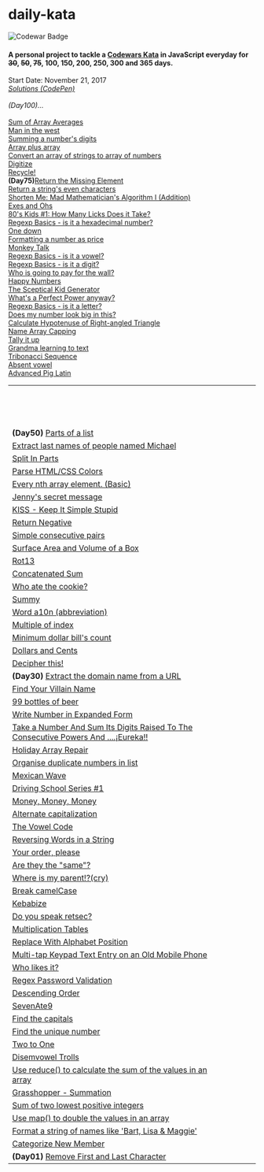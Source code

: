 # daily-kata
![Codewar Badge](https://www.codewars.com/users/tinuola/badges/large)</br>
#### A personal project to tackle a [Codewars Kata](https://www.codewars.com/) in JavaScript everyday for ~~30~~, ~~50~~, ~~75~~, 100, 150, 200, 250, 300 and 365 days.

Start Date: November 21, 2017</br>
_[Solutions (CodePen)](https://codepen.io/collection/XMJOMV/)_
<br>
<br>
*(Day100)...*
<br>
<br>
[Sum of Array Averages](https://www.codewars.com/kata/56d5166ec87df55dbe000063)
<br>
[Man in the west](https://www.codewars.com/kata/59bd5dc270a3b7350c00008b)
<br>
[Summing a number's digits](https://www.codewars.com/kata/52f3149496de55aded000410)
<br>
[Array plus array](https://www.codewars.com/kata/5a2be17aee1aaefe2a000151)
<br>
[Convert an array of strings to array of numbers](https://www.codewars.com/kata/5783d8f3202c0e486c001d23)
<br>
[Digitize](https://www.codewars.com/kata/5417423f9e2e6c2f040002ae)
<br>
[Recycle!](https://www.codewars.com/kata/59fb783bab11f89202001083)
<br>
**(Day75)**[Return the Missing Element](https://www.codewars.com/kata/5299413901337c637e000004)
<br>
[Return a string's even characters](https://www.codewars.com/kata/566044325f8fddc1c000002c)
<br>
[Shorten Me: Mad Mathematician's Algorithm I (Addition)](https://www.codewars.com/kata/5a6855c2e6be38cdbf000026)
<br>
[Exes and Ohs](https://www.codewars.com/kata/55908aad6620c066bc00002a)
<br>
[80's Kids #1: How Many Licks Does it Take?](https://www.codewars.com/kata/566091b73e119a073100003a)
<br>
[Regexp Basics - is it a hexadecimal number?](https://www.codewars.com/kata/567c9f56d83baeed8300000f)
<br>
[One down](https://www.codewars.com/kata/56419475931903e9d1000087)
<br>
[Formatting a number as price](https://www.codewars.com/kata/5318f00b31b30925fd0001f8)
<br>
[Monkey Talk](https://www.codewars.com/kata/59f897ecc374cb9ed90000c2)
<br>
[Regexp Basics - is it a vowel?](https://www.codewars.com/kata/567bed99ee3451292c000025)
<br>
[Regexp Basics - is it a digit?](https://www.codewars.com/kata/567bf4f7ee34510f69000032)
</br>
[Who is going to pay for the wall?](https://www.codewars.com/kata/58bf9bd943fadb2a980000a7)
</br>
[Happy Numbers](https://www.codewars.com/kata/59d53c3039c23b404200007e)
</br>
[The Sceptical Kid Generator](https://www.codewars.com/kata/570957fc20a35bd2df0004f9)
</br>
[What's a Perfect Power anyway?](https://www.codewars.com/kata/54d4c8b08776e4ad92000835)
</br>
[Regexp Basics - is it a letter?](https://www.codewars.com/kata/567de72e8b3621b3c300000b)
</br>
[Does my number look big in this?](https://www.codewars.com/kata/5287e858c6b5a9678200083c)
</br>
[Calculate Hypotenuse of Right-angled Triangle](https://www.codewars.com/kata/525a3d6b85a9a47fcf00055a)
</br>
[Name Array Capping](https://www.codewars.com/kata/5356ad2cbb858025d800111d)
</br>
[Tally it up](https://www.codewars.com/kata/5630d1747935943168000013)
</br>
[Grandma learning to text](https://www.codewars.com/kata/5a043fbef3251a5a2b0002b0)
</br>
[Tribonacci Sequence](https://www.codewars.com/kata/556deca17c58da83c00002db)
</br>
[Absent vowel](https://www.codewars.com/kata/56414fdc6488ee99db00002c)
</br>
[Advanced Pig Latin](https://www.codewars.com/kata/533c46b140aafec05b000d31)

|   |   |   |   |
|---|---|---|---|
|   |   |   |   |
|   |   |   |   |
|   |   |   |   |
|   |   |   |   |
|   |   |   |   |
|   |   |   |   |
|   |   |   |   |
|   |   |   |   |
|   |   |   |   |
|   |   |   |   |
|   |   |   |   |
|   |   |   |   |
|   |   |   |   |
|   |   |   |   |
| **(Day50)** [Parts of a list](https://www.codewars.com/kata/56f3a1e899b386da78000732) |   |   |   |
| [Extract last names of people named Michael](https://www.codewars.com/kata/580741302e14acaef900015a) |   |   |   |
| [Split In Parts](https://www.codewars.com/kata/5650ab06d11d675371000003) |   |   |   |
| [Parse HTML/CSS Colors](https://www.codewars.com/kata/58b57ae2724e3c63df000006) |   |   |   |
| [Every nth array element. (Basic)](https://www.codewars.com/kata/5753b987aeb792508d0010e2) |   |   |   |
| [Jenny's secret message](https://www.codewars.com/kata/55225023e1be1ec8bc000390) |   |   |   |
| [KISS - Keep It Simple Stupid](https://www.codewars.com/kata/57eeb8cc5f79f6465a0015c1) |   |   |   |
| [Return Negative](https://www.codewars.com/kata/55685cd7ad70877c23000102) |   |   |   |
| [Simple consecutive pairs](https://www.codewars.com/kata/5a3e1319b6486ac96f000049) |   |   |   |
| [Surface Area and Volume of a Box](https://www.codewars.com/kata/565f5825379664a26b00007c) |   |   |   |
| [Rot13](https://www.codewars.com/kata/530e15517bc88ac656000716) |   |   |   |
| [Concatenated Sum](https://www.codewars.com/kata/59a1ec603203e862bb00004f) |   |   |   |
| [Who ate the cookie?](https://www.codewars.com/kata/55a996e0e8520afab9000055) |   |   |   |
| [Summy](https://www.codewars.com/kata/599c20626bd8795ce900001d) |   |   |   |
| [Word a10n (abbreviation)](https://www.codewars.com/kata/5375f921003bf62192000746) |   |   |   |
| [Multiple of index](https://www.codewars.com/kata/5a34b80155519e1a00000009) |   |   |   |
| [Minimum dollar bill's count](https://www.codewars.com/kata/58e4d3530e1018e155000058) |   |   |   |
| [Dollars and Cents](https://www.codewars.com/kata/55902c5eaa8069a5b4000083) |   |   |   |
| [Decipher this!](https://www.codewars.com/kata/581e014b55f2c52bb00000f8) |   |   |   |
| **(Day30)** [Extract the domain name from a URL](https://www.codewars.com/kata/514a024011ea4fb54200004b) |   |   |   |
| [Find Your Villain Name](https://www.codewars.com/kata/536c00e21da4dc0a0700128b) |   |   |   |
| [99 bottles of beer](https://www.codewars.com/kata/52a723508a4d96c6c90005ba) |   |   |   |
| [Write Number in Expanded Form](https://www.codewars.com/kata/5842df8ccbd22792a4000245)  |   |   |   |
| [Take a Number And Sum Its Digits Raised To The Consecutive Powers And ....¡Eureka!!](https://www.codewars.com/kata/5626b561280a42ecc50000d1) |   |   |   |
| [Holiday Array Repair](https://www.codewars.com/kata/5579906f2f0c0d0766000127) |   |   |   |
| [Organise duplicate numbers in list](https://www.codewars.com/kata/58f5c63f1e26ecda7e000029) |   |   |   |
| [Mexican Wave](https://www.codewars.com/kata/58f5c63f1e26ecda7e000029) |   |   |   |
| [Driving School Series #1](https://www.codewars.com/kata/58999425006ee3f97c00011f) |   |   |   |
| [Money, Money, Money](https://www.codewars.com/kata/563f037412e5ada593000114) |   |   |   |
| [Alternate capitalization](https://www.codewars.com/kata/59cfc000aeb2844d16000075) |   |   |   |
| [The Vowel Code](https://www.codewars.com/kata/57a55c8b72292d057b000594) |   |   |   |
| [Reversing Words in a String](https://www.codewars.com/kata/57a55c8b72292d057b000594)  |   |   |   |
| [Your order, please](https://www.codewars.com/kata/55c45be3b2079eccff00010f) |   |   |   |
| [Are they the "same"?](https://www.codewars.com/kata/550498447451fbbd7600041c) |   |   |   |
| [Where is my parent!?(cry)](https://www.codewars.com/kata/58539230879867a8cd00011c) |   |   |   |
| [Break camelCase](https://www.codewars.com/kata/5208f99aee097e6552000148) |   |   |   |
| [Kebabize](https://www.codewars.com/kata/57f8ff867a28db569e000c4a) |   |   |   |
| [Do you speak retsec?](https://www.codewars.com/kata/5516ab668915478845000780) |   |   |   |
| [Multiplication Tables](https://www.codewars.com/kata/5432fd1c913a65b28f000342) |   |   |   |
| [Replace With Alphabet Position](https://www.codewars.com/kata/546f922b54af40e1e90001da)  |   |   |   |
| [Multi-tap Keypad Text Entry on an Old Mobile Phone](https://www.codewars.com/kata/54a2e93b22d236498400134b) |   |   |   |
| [Who likes it?](https://www.codewars.com/kata/5266876b8f4bf2da9b000362) |   |   |   |
| [Regex Password Validation](https://www.codewars.com/kata/52e1476c8147a7547a000811) |   |   |   |
| [Descending Order](https://www.codewars.com/kata/5467e4d82edf8bbf40000155) |   |   |   |
| [SevenAte9](https://www.codewars.com/kata/559f44187fa851efad000087) |   |   |   |
| [Find the capitals](https://www.codewars.com/kata/539ee3b6757843632d00026b) |   |   |   |
| [Find the unique number](https://www.codewars.com/kata/585d7d5adb20cf33cb000235) |   |   |   |
| [Two to One](https://www.codewars.com/kata/5656b6906de340bd1b0000ac) |   |   |   |
| [Disemvowel Trolls](https://www.codewars.com/kata/52fba66badcd10859f00097e)  |   |   |   |
| [Use reduce() to calculate the sum of the values in an array](https://www.codewars.com/kata/532b4057484b0e58e8000766) |   |   |   |
| [Grasshopper - Summation](https://www.codewars.com/kata/55d24f55d7dd296eb9000030)  |   |   |   |
| [Sum of two lowest positive integers](https://www.codewars.com/kata/558fc85d8fd1938afb000014) |   |   |   |
| [Use map() to double the values in an array](https://www.codewars.com/kata/53951fff369894e4f10007a9)  |   |   |   |
| [Format a string of names like 'Bart, Lisa & Maggie'](https://www.codewars.com/kata/53368a47e38700bd8300030d)  |   |   |   |
| [Categorize New Member](https://www.codewars.com/kata/5502c9e7b3216ec63c0001aa) |   |   |   |
| **(Day01)** [Remove First and Last Character](https://www.codewars.com/kata/56bc28ad5bdaeb48760009b0) |   |   |   |
